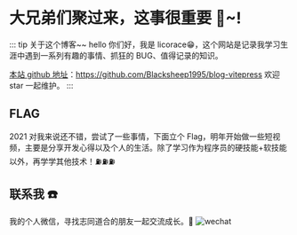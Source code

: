 # 大兄弟们聚过来，这事很重要 🎉~!

<!-- ![An image](/assets/bg.jpg) -->

::: tip 关于这个博客~~
hello 你们好，我是 licorace😁，这个网站是记录我学习生涯中遇到一系列有趣的事情、抓狂的 BUG、值得记录的知识。

[本站 github 地址](https://github.com/Blacksheep1995/blog-vitepress)：https://github.com/Blacksheep1995/blog-vitepress 欢迎 star 一起维护。
:::

## FLAG

2021 对我来说还不错，尝试了一些事情，下面立个 Flag，明年开始做一些短视频，主要是分享开发心得以及个人的生活。除了学习作为程序员的硬技能+软技能以外，再学学其他技术！⛽️⛽️⛽️


## 联系我 ☎️




我的个人微信，寻找志同道合的朋友一起交流成长。🌻
![wechat](/WechatIMG14.jpeg)

<!-- ## 其他网站 🚲 -->

<!-- - [gitee](https://gitee.com/jimmyxuexue)
- [博客网](https://github.com/Jimmylxue/blog)
- [掘金主页](https://juejin.cn/user/2296218359183918) -->

<div class="demo-area">
  <goods/>
</div>

<!-- <script>
  import mdchangecolor from '../../.vitepress/theme/mdchangecolor.js'
  import { onMounted } from 'vue'

  export default {
    setup(){
      onMounted(mdchangecolor)
      // mdchangecolor()
    }
  }
</script> -->
